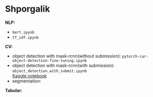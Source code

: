 # Shporgalik
**NLP:**    
* ```bert.ipynb```  
* ```tf_idf.ipynb``` 
  
 **CV:**
  * object detection with mask-rcnn(without submission): ```pytorch-car-object-detection-fine-tuning.ipynb```  
  * object detection with mask-rcnn(with submission): ```object_detection_with_submit.ipynb```  
    [Kaggle notebook](https://www.kaggle.com/code/andrewteplov/shporgalik-od-wheat?scriptVersionId=109178212)  
  * segmentation: 
  
**Tabular:**    
  
